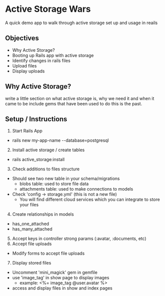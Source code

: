 # Active Storage Wars

A quick demo app to walk through active storage set up and usage in reails

## Objectives
+ Why Active Storage?
+ Booting up Rails app with active storage
+ Identify changes in rails files
+ Upload files
+ Display uploads

## Why Active Storage?
write a little section on what active storage is, why we need it and when it came to be include  gems that have been used to do this is the past.

## Setup / Instructions

1. Start Rails App
  - rails new my-app-name --database=postgresql
2. Install active storage / create tables
  - rails active_storage:install
3. Check additions to files structure
  - Should see two new table in your schema/migrations
    * blobs table: used to store file data
    * attachments table: used to make connections to models
  - Check 'config -> storage.yml' (this is not a new file)
    * You will find different cloud services which you can integrate to store your files
4. Create relationships in models
  - has_one_attached
  - has_many_attached
5. Accept keys in controller strong params (:avatar, :documents, etc)
6. Accept file uploads
  - Modify forms to accept file uploads
7. Display stored files
  - Uncomment 'mini_magick' gem in gemfile
  - use 'image_tag' in show page to display images
    * example: <%= image_tag @user.avatar %>
  - access and display files in show and index pages
